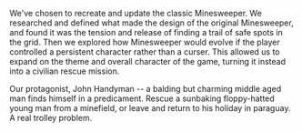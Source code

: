 We've chosen to recreate and update the classic Minesweeper.
We researched and defined what made the design of the original Minesweeper, and found it was the tension and release of finding a trail of safe spots in the grid.
Then we explored how Minesweeper would evolve if the player controlled a persistent character rather than a curser.
This allowed us to expand on the theme and overall character of the game, turning it instead into a civilian rescue mission.

Our protagonist, John Handyman -- a balding but charming middle aged man finds himself in a predicament. Rescue a sunbaking floppy-hatted young man from a minefield, or 
leave and return to his holiday in paraguay.
A real trolley problem.



